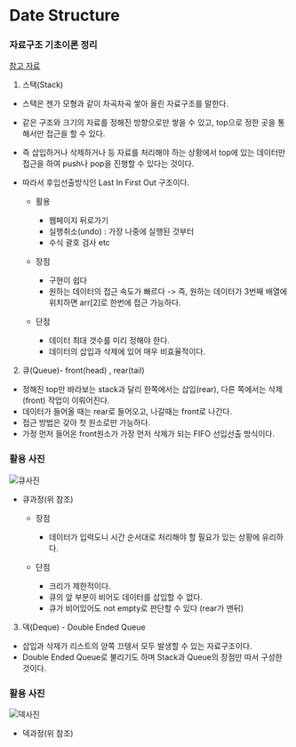 # Date Structure
### 자료구조 기초이론 정리
[참고 자료](https://ralp0217.tistory.com/entry/%EC%9E%90%EB%A3%8C%EA%B5%AC%EC%A1%B0Stack-Queue-Deque?category=917872)

1. 스택(Stack)
* 스택은 젠가 모형과 같이 차곡차곡 쌓아 올린 자료구조를 말한다.

* 같은 구조와 크기의 자료를 정해진 방향으로만 쌓을 수 있고, top으로 정한 곳을 통해서만 접근을 할 수 있다.

* 즉 삽입하거나 삭제하거나 등 자료를 처리해야 하는 상황에서 top에 있는 데이터만 접근을 하여 push나 pop을 진행할 수 있다는 것이다. 
* 따라서 후입선출방식인 Last In First Out 구조이다.

    * 활용
        * 웹페이지 뒤로가기
        * 실행취소(undo) : 가장 나중에 실행된 것부터
        * 수식 괄호 검사 etc

    * 장점
        * 구현이 쉽다
        * 원하는 데이터의 접근 속도가 빠르다 -> 즉, 원하는 데이터가 3번째 배열에 위치하면 arr[2]로 한번에 접근 가능하다.

    * 단점
        * 데이터 최대 갯수를 미리 정해야 한다.
        * 데이터의 삽입과 삭제에 있어 매우 비효율적이다.

2. 큐(Queue)- front(head) , rear(tail)
* 정해진 top만 바라보는 stack과 달리 한쪽에서는 삽입(rear), 다른 쪽에서는 삭제(front) 작업이 이뤄어진다.
* 데이터가 들어올 때는 rear로 들어오고, 나갈때는 front로 나간다.
* 접근 방법은 갖아 첫 원소로만 가능하다.
* 가정 먼저 들어온 front원소가 가장 먼저 삭제가 되는 FIFO 선입선출 방식이다.
### 활용 사진
![큐사진](https://img1.daumcdn.net/thumb/R1280x0/?scode=mtistory2&fname=https%3A%2F%2Fblog.kakaocdn.net%2Fdn%2FZBrXO%2FbtqXZIVVnPa%2FOvNyNlnYN5BYa7groK8j2K%2Fimg.png)
* 큐과정(위 참조)

    * 장점
        * 데이터가 입력도니 시간 순서대로 처리해야 할 필요가 있는 상황에 유리하다.

    * 단점
        * 크리가 제한적이다.
        * 큐의 앞 부분이 비어도 데이터를 삽입할 수 없다.
        * 큐가 비어있어도 not empty로 판단할 수 있다 (rear가 맨뒤)

3. 덱(Deque) - Double Ended Queue
* 삽입과 삭제가 리스트의 양쪽 끄텡서 모두 발생할 수 있는 자료구조이다.
* Double Ended Queue로 불리기도 하며 Stack과 Queue의 장점만 따서 구성한 것이다.

### 활용 사진
![덱사진](https://img1.daumcdn.net/thumb/R1280x0/?scode=mtistory2&fname=https%3A%2F%2Fblog.kakaocdn.net%2Fdn%2FcmeI9l%2FbtqXXVBQpiX%2FdaMMS25opJgUQa5Qx3XLH1%2Fimg.png)
* 덱과정(위 참조)
